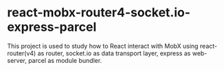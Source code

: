 # react-mobx-router4-socket.io-express-parcel

This project is used to study how to React interact with MobX using react-router(v4) as router, socket.io as data transport layer, express as web-server, parcel as module bundler.